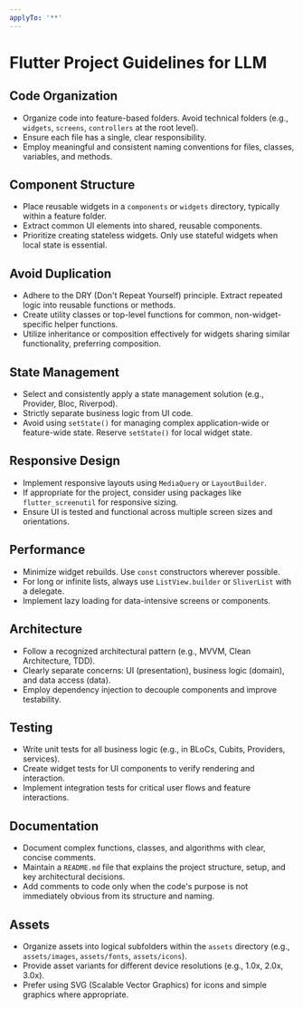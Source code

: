 ```yaml
---
applyTo: '**'
---
```

# Flutter Project Guidelines for LLM

## Code Organization
- Organize code into feature-based folders. Avoid technical folders (e.g., `widgets`, `screens`, `controllers` at the root level).
- Ensure each file has a single, clear responsibility.
- Employ meaningful and consistent naming conventions for files, classes, variables, and methods.

## Component Structure
- Place reusable widgets in a `components` or `widgets` directory, typically within a feature folder.
- Extract common UI elements into shared, reusable components.
- Prioritize creating stateless widgets. Only use stateful widgets when local state is essential.

## Avoid Duplication
- Adhere to the DRY (Don't Repeat Yourself) principle. Extract repeated logic into reusable functions or methods.
- Create utility classes or top-level functions for common, non-widget-specific helper functions.
- Utilize inheritance or composition effectively for widgets sharing similar functionality, preferring composition.

## State Management
- Select and consistently apply a state management solution (e.g., Provider, Bloc, Riverpod).
- Strictly separate business logic from UI code.
- Avoid using `setState()` for managing complex application-wide or feature-wide state. Reserve `setState()` for local widget state.

## Responsive Design
- Implement responsive layouts using `MediaQuery` or `LayoutBuilder`.
- If appropriate for the project, consider using packages like `flutter_screenutil` for responsive sizing.
- Ensure UI is tested and functional across multiple screen sizes and orientations.

## Performance
- Minimize widget rebuilds. Use `const` constructors wherever possible.
- For long or infinite lists, always use `ListView.builder` or `SliverList` with a delegate.
- Implement lazy loading for data-intensive screens or components.

## Architecture
- Follow a recognized architectural pattern (e.g., MVVM, Clean Architecture, TDD).
- Clearly separate concerns: UI (presentation), business logic (domain), and data access (data).
- Employ dependency injection to decouple components and improve testability.

## Testing
- Write unit tests for all business logic (e.g., in BLoCs, Cubits, Providers, services).
- Create widget tests for UI components to verify rendering and interaction.
- Implement integration tests for critical user flows and feature interactions.

## Documentation
- Document complex functions, classes, and algorithms with clear, concise comments.
- Maintain a `README.md` file that explains the project structure, setup, and key architectural decisions.
- Add comments to code only when the code's purpose is not immediately obvious from its structure and naming.

## Assets
- Organize assets into logical subfolders within the `assets` directory (e.g., `assets/images`, `assets/fonts`, `assets/icons`).
- Provide asset variants for different device resolutions (e.g., 1.0x, 2.0x, 3.0x).
- Prefer using SVG (Scalable Vector Graphics) for icons and simple graphics where appropriate.